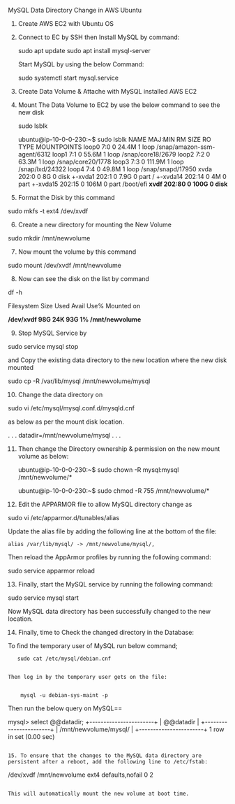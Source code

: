 MySQL Data Directory Change in AWS Ubuntu

1. Create AWS EC2 with Ubuntu OS
2. Connect to EC by SSH then Install MySQL by command:

    sudo apt update
    sudo apt install mysql-server
    
    Start MySQL by using the below Command: 

    sudo systemctl start mysql.service
3. Create Data Volume & Attache with MySQL installed AWS EC2
4. Mount The Data Volume to EC2 by use the below command to see the new disk
   
    sudo lsblk
    
    ubuntu@ip-10-0-0-230:~$ sudo lsblk
    NAME     MAJ:MIN RM   SIZE RO TYPE MOUNTPOINTS
    loop0      7:0    0  24.4M  1 loop /snap/amazon-ssm-agent/6312
    loop1      7:1    0  55.6M  1 loop /snap/core18/2679
    loop2      7:2    0  63.3M  1 loop /snap/core20/1778
    loop3      7:3    0 111.9M  1 loop /snap/lxd/24322
    loop4      7:4    0  49.8M  1 loop /snap/snapd/17950
    xvda     202:0    0     8G  0 disk
    +-xvda1  202:1    0   7.9G  0 part /
    +-xvda14 202:14   0     4M  0 part
    +-xvda15 202:15   0   106M  0 part /boot/efi
    **xvdf     202:80   0   100G  0 disk**

5. Format the Disk by this command 

sudo mkfs -t ext4 /dev/xvdf


6. Create a new directory for mounting the New Volume


 sudo mkdir /mnt/newvolume


7. Now mount the volume by this command 

sudo mount /dev/xvdf /mnt/newvolume


8. Now can see the disk on the list  by command 


df -h

Filesystem      Size  Used Avail Use% Mounted on


**/dev/xvdf        98G   24K   93G   1% /mnt/newvolume**


9. Stop MySQL Service by 


sudo service mysql stop

and Copy the existing data directory to the new location where the new disk mounted 

 sudo cp -R /var/lib/mysql /mnt/newvolume/mysql


10. Change the data directory on 


sudo vi /etc/mysql/mysql.conf.d/mysqld.cnf 


 as below as per the mount disk location. 

. . .
datadir=/mnt/newvolume/mysql
. . .

11. Then change the Directory ownership & permission on the new mount volume as below:
    
    
     ubuntu@ip-10-0-0-230:~$ sudo chown -R mysql:mysql /mnt/newvolume/*
     
     
     ubuntu@ip-10-0-0-230:~$ sudo chmod -R 755 /mnt/newvolume/*

    
12. Edit the APPARMOR file to allow MySQL directory change as 


 sudo vi /etc/apparmor.d/tunables/alias


 Update the alias file by adding the following line at the bottom of the file:

```
alias /var/lib/mysql/ -> /mnt/newvolume/mysql/,

```

Then reload the AppArmor profiles by running the following command:

sudo service apparmor reload



13. Finally, start the MySQL service by running the following command:

sudo service mysql start

Now MySQL data directory has been successfully changed to the new location.

14. Finally, time to Check the changed directory in the Database: 

   To find the temporary user of MySQL run below command;


       sudo cat /etc/mysql/debian.cnf


    Then log in by the temporary user gets on the file:


        mysql -u debian-sys-maint -p


Then run the below query on MySQL==

mysql> select @@datadir;
+-----------------------+
| @@datadir             |
+-----------------------+
| /mnt/newvolume/mysql/ |
+-----------------------+
1 row in set (0.00 sec)
```

15. To ensure that the changes to the MySQL data directory are persistent after a reboot, add the following line to /etc/fstab:

```
/dev/xvdf /mnt/newvolume ext4 defaults,nofail 0 2

```

This will automatically mount the new volume at boot time.
